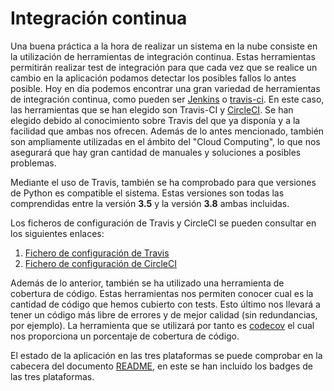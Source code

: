 # Integración continua

Una buena práctica a la hora de realizar un sistema en la nube consiste en la utilización de herramientas de integración continua. Estas herramientas permitirán realizar test de integración para que cada vez que se realice un cambio en la aplicación podamos detectar los posibles fallos lo antes posible. Hoy en día podemos encontrar una gran variedad de herramientas de integración continua, como pueden ser [Jenkins](https://jenkins.io/) o [travis-ci](https://travis-ci.org/). En este caso, las herramientas que se han elegido son Travis-CI y [CircleCI](https://circleci.com/). Se han elegido debido al conocimiento sobre Travis del que ya disponía y a la facilidad que ambas nos ofrecen. Además de lo antes mencionado, también son ampliamente utilizadas en el ámbito del "Cloud Computing", lo que nos asegurará que hay gran cantidad de manuales y soluciones a posibles problemas.

Mediante el uso de Travis, también se ha comprobado para que versiones de Python es compatible el sistema. Estas versiones son todas las comprendidas entre la versión **3.5** y la versión **3.8** ambas incluidas.

Los ficheros de configuración de Travis y CircleCI se pueden consultar en los siguientes enlaces:
1. [Fichero de configuración de Travis](../.travis.yml)
2. [Fichero de configuración de CircleCI](../.circleci/config.yml)

Además de lo anterior, también se ha utilizado una herramienta de cobertura de código. Estas herramientas nos permiten conocer cual es la cantidad de código que hemos cubierto con tests. Esto último nos llevará a tener un código más libre de errores y de mejor calidad (sin redundancias, por ejemplo). La herramienta que se utilizará por tanto es [codecov](https://codecov.io/) el cual nos proporciona un porcentaje de cobertura de código.

El estado de la aplicación en las tres plataformas se puede comprobar en la cabecera del documento [README](../README.md), en este se han incluido los badges de las tres plataformas.
